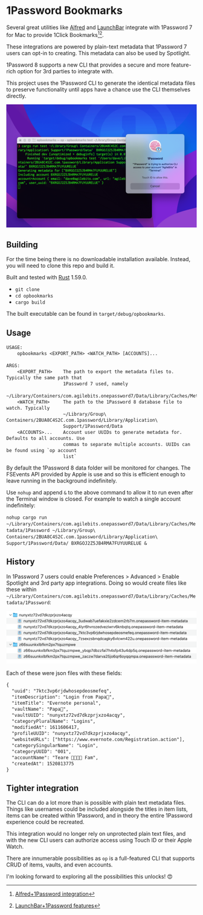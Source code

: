 # 1Password Bookmarks

Several great utilities like [Alfred](https://www.alfredapp.com) and [LaunchBar](https://www.obdev.at/products/launchbar/index.html) integrate with 1Password 7 for Mac to provide 1Click Bookmarks[^1][^2].

These integrations are powered by plain-text metadata that 1Password 7 users can opt-in to creating. This metadata can also be used by Spotlight.

1Password 8 supports a new CLI that provides a secure and more feature-rich option for 3rd parties to integrate with.

This project uses the 1Password CLI to generate the identical metadata files to preserve functionality until apps have a chance use the CLI themselves directly.

![opbookmarks authorizing with 1Password 8](./images/opbookmarks.png)

## Building

For the time being there is no downloadable installation available. Instead, you will need to clone this repo and build it.

Built and tested with [Rust](https://www.rust-lang.org) 1.59.0.

- `git clone`
- `cd opbookmarks`
- `cargo build`

The built executable can be found in `target/debug/opbookmarks`.

## Usage

```
USAGE:
    opbookmarks <EXPORT_PATH> <WATCH_PATH> [ACCOUNTS]...

ARGS:
    <EXPORT_PATH>    The path to export the metadata files to. Typically the same path that
                     1Password 7 used, namely
                     ~/Library/Containers/com.agilebits.onepassword7/Data/Library/Caches/Metadata/1Password
    <WATCH_PATH>     The path to the 1Password 8 database file to watch. Typically
                     ~/Library/Group\ Containers/2BUA8C4S2C.com.1password/Library/Application\
                     Support/1Password/Data
    <ACCOUNTS>...    Account user UUIDs to generate metadata for. Defaults to all accounts. Use
                     commas to separate multiple accounts. UUIDs can be found using `op account
                     list`
```

By default the 1Password 8 data folder will be monitored for changes. The FSEvents API provided by Apple is use and so this is efficient enough to leave running in the background indefinitely.

Use `nohup` and append `&` to the above command to allow it to run even after the Terminal window is closed. For example to watch a single account indefinitely:

`nohup cargo run ~/Library/Containers/com.agilebits.onepassword7/Data/Library/Caches/Metadata/1Password ~/Library/Group\ Containers/2BUA8C4S2C.com.1password/Library/Application\ Support/1Password/Data/ BXRGOJ2Z5JB4RMA7FUYUURELUE &`

## History

In 1Password 7 users could enable Preferences > Advanced > Enable Spotlight and 3rd party app integrations. Doing so would create files like these within `~/Library/Containers/com.agilebits.onepassword7/Data/Library/Caches/Metadata/1Password`:

![Created metadata files for items when 3rd-party app integration was enabled](./images/1password-7-metadata.png)

Each of these were json files with these fields:

```
{
  "uuid": "7ktc3vp6rjdwhosepdeosmefeq",
  "itemDescription": "Login from Papa🐻",
  "itemTitle": "Evernote personal",
  "vaultName": "Papa🐻",
  "vaultUUID": "nunyxtz72vd7dkzprjxzo4acqy",
  "categoryPluralName": "Logins",
  "modifiedAt": 1611606417,
  "profileUUID": "nunyxtz72vd7dkzprjxzo4acqy",
  "websiteURLs": ["https://www.evernote.com/Registration.action"],
  "categorySingularName": "Login",
  "categoryUUID": "001",
  "accountName": "Teare 👨‍👩‍👧‍👦 Fam",
  "createdAt": 1520813775
}
```

## Tighter integration

The CLI can do a lot more than is possible with plain text metadata files. Things like usernames could be included alongside the titles in item lists, items can be created within 1Password, and in theory the entire 1Password experience could be recreated.

This integration would no longer rely on unprotected plain text files, and with the new CLI users can authorize access using Touch ID or their Apple Watch.

There are innumerable possibilities as `op` is a full-featured CLI that supports CRUD of items, vaults, and even accounts.

I'm looking forward to exploring all the possibilities this unlocks! 😍

[^1]: [Alfred+1Password integration](https://www.alfredapp.com/help/features/1password/)
[^2]: [LaunchBar+1Password features](https://www.obdev.at/products/launchbar/features.html)
